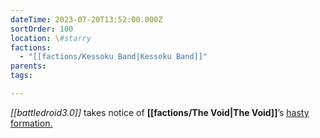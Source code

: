 ```yaml
---
dateTime: 2023-07-20T13:52:00.000Z
sortOrder: 100
location: \#starry
factions:
  - "[[factions/Kessoku Band|Kessoku Band]]"
parents: 
tags: 

---
```

*[[battledroid3.0]]* takes notice of **[[factions/The Void|The Void]]**’s [hasty formation.](discord://discord.com/channels/1093664259273130084/1093664259273130087/1131584493988352023)
